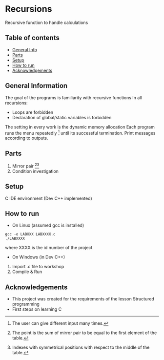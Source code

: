 # Recursions
 Recursive function to handle calculations
 

## Table of contents
* [General Info](#general-information)
* [Parts](#parts)
* [Setup](#setup)
* [How to run](#how-to-run)
* [Acknowledgements](#acknowledgements)

## General Information
The goal of the programs is familiarity with recursive functions
In all recursions:
* Loops are forbidden
* Declaration of global/static variables is forbidden

The setting in every work is the dynamic memory allocation
Each program runs the menu repeatedly [^1] until its successful termination.
Print messages according to outputs.


## Parts
1. Mirror pair [^2][^3]
2. Condition investigation



## Setup
C IDE environment (Dev C++ implemented)

## How to run
* On Linux (assumed gcc is installed)
```
gcc -o LABXXX LABXXXX.c
./LABXXXX
```
where XXXX is the id number of the project

* On Windows (in Dev C++)
1. Import .c file to workshop
2. Compile & Run

## Acknowledgements
- This project was created for the requirements of the lesson Structured programming
- First steps on learning C

[^1]: The user can give different input  many times. 
[^2]: The point is the sum of mirror pair to be equal to the first element of the table.
[^3]: Indexes with symmetrical positions with respect to the middle of the table.
[^4]: Data of each node (other than the last 2) is less than the product of the data of the next 2 nodes in the list.


